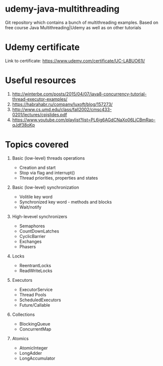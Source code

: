 # udemy-java-multithreading
Git repository which contains a bunch of multithreading examples. Based on free course Java Multithreading|Udemy as well as on other tutorials

# Udemy certificate
Link to certificate: https://www.udemy.com/certificate/UC-LABUO61I/

# Useful resources
  1. http://winterbe.com/posts/2015/04/07/java8-concurrency-tutorial-thread-executor-examples/
  2. https://habrahabr.ru/company/luxoft/blog/157273/
  3. http://www.cs.umd.edu/class/fall2002/cmsc433-0201/lectures/cpjslides.pdf
  4. https://www.youtube.com/playlist?list=PL6jg6AGdCNaXo06LjCBmRao-qJdf38oKp
  
# Topics covered
  1. Basic (low-level) threads operations
     * Creation and start
     * Stop via flag and interrupt()
     * Thread priorities, properties and states
     
  2. Basic (low-level) synchronization 
     * Volitile key word
     * Synchronized key word - methods and blocks
     * Wait/notify
     
  3. High-levevel synchronizers
     * Semaphores
     * CountDownLatches
     * CyclicBarrier
     * Exchanges
     * Phasers
     
  4. Locks
     * ReentrantLocks
     * ReadWriteLocks
     
  5. Executors
     * ExecutorService
     * Thread Pools
     * ScheduledExecutors
     * Future/Callable
     
  6. Collections
     * BlockingQueue
     * ConcurrentMap
     
  7. Atomics
     * AtomicInteger
     * LongAdder
     * LongAccumulator

